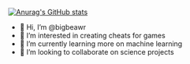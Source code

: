 [![Anurag's GitHub stats](https://github-readme-stats.vercel.app/api?username=anuraghazra)](https://github.com/anuraghazra/github-readme-stats)

- 👋 Hi, I’m @bigbeawr
- 👀 I’m interested in creating cheats for games
- 🌱 I’m currently learning more on machine learning
- 💞️ I’m looking to collaborate on science projects


<!---
bigbeawr/bigbeawr is a ✨ special ✨ repository because its `README.md` (this file) appears on your GitHub profile.
You can click the Preview link to take a look at your changes.
--->
